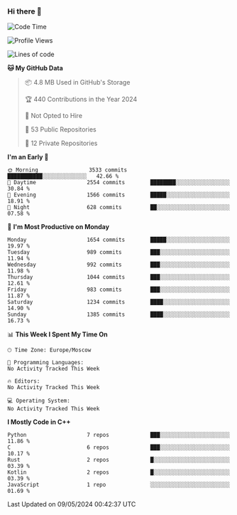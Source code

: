 ### Hi there 👋

<!--
**SemenMartynov/SemenMartynov** is a ✨ _special_ ✨ repository because its `README.md` (this file) appears on your GitHub profile.

Here are some ideas to get you started:

- 🔭 I’m currently working on ...
- 🌱 I’m currently learning ...
- 👯 I’m looking to collaborate on ...
- 🤔 I’m looking for help with ...
- 💬 Ask me about ...
- 📫 How to reach me: ...
- 😄 Pronouns: ...
- ⚡ Fun fact: ...
-->

<!--START_SECTION:waka-->
![Code Time](http://img.shields.io/badge/Code%20Time-0%20secs-blue)

![Profile Views](http://img.shields.io/badge/Profile%20Views-0-blue)

![Lines of code](https://img.shields.io/badge/From%20Hello%20World%20I%27ve%20Written-6.8%20million%20lines%20of%20code-blue)

**🐱 My GitHub Data** 

> 📦 4.8 MB Used in GitHub's Storage 
 > 
> 🏆 440 Contributions in the Year 2024
 > 
> 🚫 Not Opted to Hire
 > 
> 📜 53 Public Repositories 
 > 
> 🔑 12 Private Repositories 
 > 
**I'm an Early 🐤** 

```text
🌞 Morning                3533 commits        ███████████░░░░░░░░░░░░░░   42.66 % 
🌆 Daytime                2554 commits        ████████░░░░░░░░░░░░░░░░░   30.84 % 
🌃 Evening                1566 commits        █████░░░░░░░░░░░░░░░░░░░░   18.91 % 
🌙 Night                  628 commits         ██░░░░░░░░░░░░░░░░░░░░░░░   07.58 % 
```
📅 **I'm Most Productive on Monday** 

```text
Monday                   1654 commits        █████░░░░░░░░░░░░░░░░░░░░   19.97 % 
Tuesday                  989 commits         ███░░░░░░░░░░░░░░░░░░░░░░   11.94 % 
Wednesday                992 commits         ███░░░░░░░░░░░░░░░░░░░░░░   11.98 % 
Thursday                 1044 commits        ███░░░░░░░░░░░░░░░░░░░░░░   12.61 % 
Friday                   983 commits         ███░░░░░░░░░░░░░░░░░░░░░░   11.87 % 
Saturday                 1234 commits        ████░░░░░░░░░░░░░░░░░░░░░   14.90 % 
Sunday                   1385 commits        ████░░░░░░░░░░░░░░░░░░░░░   16.73 % 
```


📊 **This Week I Spent My Time On** 

```text
🕑︎ Time Zone: Europe/Moscow

💬 Programming Languages: 
No Activity Tracked This Week

🔥 Editors: 
No Activity Tracked This Week

💻 Operating System: 
No Activity Tracked This Week
```

**I Mostly Code in C++** 

```text
Python                   7 repos             ███░░░░░░░░░░░░░░░░░░░░░░   11.86 % 
C                        6 repos             ███░░░░░░░░░░░░░░░░░░░░░░   10.17 % 
Rust                     2 repos             █░░░░░░░░░░░░░░░░░░░░░░░░   03.39 % 
Kotlin                   2 repos             █░░░░░░░░░░░░░░░░░░░░░░░░   03.39 % 
JavaScript               1 repo              ░░░░░░░░░░░░░░░░░░░░░░░░░   01.69 % 
```




 Last Updated on 09/05/2024 00:42:37 UTC
<!--END_SECTION:waka-->